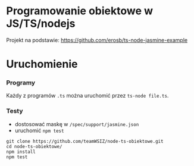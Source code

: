# Programowanie obiektowe w JS/TS/nodejs


Projekt na podstawie:
https://github.com/erosb/ts-node-jasmine-example


# Uruchomienie

### Programy
Każdy z programów `.ts` można uruchomić przez `ts-node file.ts`.

### Testy
- dostosować maskę w `/spec/support/jasmine.json`
- uruchomić `npm test`

```
git clone https://github.com/teamWSIZ/node-ts-obiektowe.git
cd node-ts-obiektowe/
npm install
npm test
```


